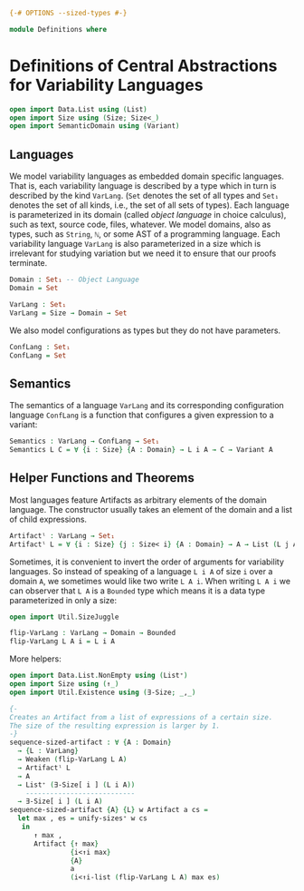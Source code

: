 ```agda
{-# OPTIONS --sized-types #-}

module Definitions where
```

# Definitions of Central Abstractions for Variability Languages

```agda
open import Data.List using (List)
open import Size using (Size; Size<_)
open import SemanticDomain using (Variant)
```

## Languages

We model variability languages as embedded domain specific languages. That is, each variability language is described by a type which in turn is described by the kind `VarLang`. (`Set` denotes the set of all types and `Set₁` denotes the set of all kinds, i.e., the set of all sets of types).
Each language is parameterized in its domain (called _object language_ in choice calculus), such as text, source code, files, whatever.
We model domains, also as types, such as `String`, `ℕ`, or some AST of a programming language.
Each variability language `VarLang` is also parameterized in a size which is irrelevant for studying variation but we need it to ensure that our proofs terminate.
```agda
Domain : Set₁ -- Object Language
Domain = Set

VarLang : Set₁
VarLang = Size → Domain → Set
```

We also model configurations as types but they do not have parameters.
```agda
ConfLang : Set₁
ConfLang = Set
```

## Semantics

The semantics of a language `VarLang` and its corresponding configuration language `ConfLang` is a function that configures a given expression to a variant:
```agda
Semantics : VarLang → ConfLang → Set₁
Semantics L C = ∀ {i : Size} {A : Domain} → L i A → C → Variant A
```

## Helper Functions and Theorems

Most languages feature Artifacts as arbitrary elements of the domain language.
The constructor usually takes an element of the domain and a list of child expressions.
```agda
Artifactˡ : VarLang → Set₁
Artifactˡ L = ∀ {i : Size} {j : Size< i} {A : Domain} → A → List (L j A) → L i A
```

Sometimes, it is convenient to invert the order of arguments for variability languages. So instead of speaking of a language `L i A` of size `i` over a domain `A`, we sometimes would like two write `L A i`.
When writing `L A i` we can observer that `L A` is a `Bounded` type which means it is a data type parameterized in only a size:
```agda
open import Util.SizeJuggle

flip-VarLang : VarLang → Domain → Bounded
flip-VarLang L A i = L i A
```

More helpers:
```agda
open import Data.List.NonEmpty using (List⁺)
open import Size using (↑_)
open import Util.Existence using (∃-Size; _,_)

{-
Creates an Artifact from a list of expressions of a certain size.
The size of the resulting expression is larger by 1.
-}
sequence-sized-artifact : ∀ {A : Domain}
  → {L : VarLang}
  → Weaken (flip-VarLang L A)
  → Artifactˡ L
  → A
  → List⁺ (∃-Size[ i ] (L i A))
    ---------------------------
  → ∃-Size[ i ] (L i A)
sequence-sized-artifact {A} {L} w Artifact a cs =
  let max , es = unify-sizes⁺ w cs
   in
      ↑ max ,
      Artifact {↑ max}
               {i<↑i max}
               {A}
               a
               (i<↑i-list (flip-VarLang L A) max es)
```
